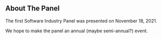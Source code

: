 ## About The Panel

The first Software Industry Panel was presented on November 18, 2021.

We hope to make the panel an annual (maybe semi-annual?) event.
